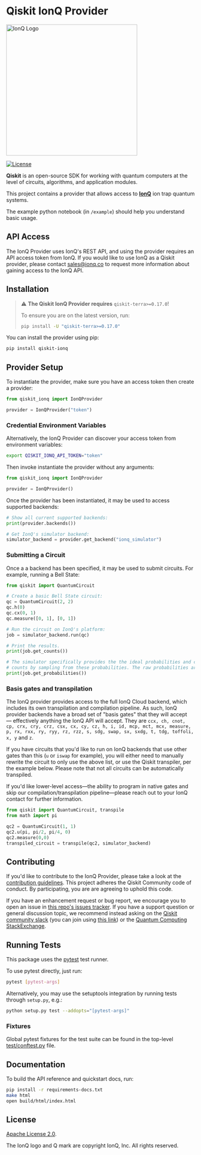 # Qiskit IonQ Provider

<img src="https://ionq.com/images/ionq-logo-dark.png" alt="IonQ Logo" width="350px"/>

[![License](https://img.shields.io/github/license/qiskit-community/qiskit-aqt-provider.svg?style=popout-square)](https://opensource.org/licenses/Apache-2.0)

**Qiskit** is an open-source SDK for working with quantum computers at the level of circuits, algorithms, and application modules.

This project contains a provider that allows access to **[IonQ]** ion trap quantum
systems.

The example python notebook (in `/example`) should help you understand basic usage.

## API Access

The IonQ Provider uses IonQ's REST API, and using the provider requires an API access token from IonQ. If you would like to use IonQ as a Qiskit provider, please contact sales@ionq.co to request more information about gaining access to the IonQ API.

## Installation

> :warning: **The Qiskit IonQ Provider requires** `qiskit-terra>=0.17.0`!
>
> To ensure you are on the latest version, run:
>
> ```bash
> pip install -U "qiskit-terra>=0.17.0"
> ```

You can install the provider using pip:

```bash
pip install qiskit-ionq
```

## Provider Setup

To instantiate the provider, make sure you have an access token then create a provider:

```python
from qiskit_ionq import IonQProvider

provider = IonQProvider("token")
```

### Credential Environment Variables

Alternatively, the IonQ Provider can discover your access token from environment variables:

```bash
export QISKIT_IONQ_API_TOKEN="token"
```

Then invoke instantiate the provider without any arguments:

```python
from qiskit_ionq import IonQProvider

provider = IonQProvider()
```

Once the provider has been instantiated, it may be used to access supported backends:

```python
# Show all current supported backends:
print(provider.backends())

# Get IonQ's simulator backend:
simulator_backend = provider.get_backend("ionq_simulator")
```

### Submitting a Circuit

Once a a backend has been specified, it may be used to submit circuits.
For example, running a Bell State:

```python
from qiskit import QuantumCircuit

# Create a basic Bell State circuit:
qc = QuantumCircuit(2, 2)
qc.h(0)
qc.cx(0, 1)
qc.measure([0, 1], [0, 1])

# Run the circuit on IonQ's platform:
job = simulator_backend.run(qc)

# Print the results.
print(job.get_counts())

# The simulator specifically provides the the ideal probabilities and creates
# counts by sampling from these probabilities. The raw probabilities are also accessible:
print(job.get_probabilities())
```

### Basis gates and transpilation

The IonQ provider provides access to the full IonQ Cloud backend, which includes its own transpilation and compilation pipeline. As such, IonQ provider backends have a broad set of "basis gates" that they will accept — effectively anything the IonQ API will accept. They are `ccx, ch, cnot, cp, crx, cry, crz, csx, cx, cy, cz, h, i, id, mcp, mct, mcx, measure, p, rx, rxx, ry, ryy, rz, rzz, s, sdg, swap, sx, sxdg, t, tdg, toffoli, x, y` and `z`.

If you have circuits that you'd like to run on IonQ backends that use other gates than this (`u` or `iswap` for example), you will either need to manually rewrite the circuit to only use the above list, or use the Qiskit transpiler, per the example below. Please note that not all circuits can be automatically transpiled.

If you'd like lower-level access—the ability to program in native gates and skip our compilation/transpilation pipeline—please reach out to your IonQ contact for further information.

```python
from qiskit import QuantumCircuit, transpile
from math import pi

qc2 = QuantumCircuit(1, 1)
qc2.u(pi, pi/2, pi/4, 0)
qc2.measure(0,0)
transpiled_circuit = transpile(qc2, simulator_backend)
```

## Contributing

If you'd like to contribute to the IonQ Provider, please take a look at the [contribution guidelines](CONTRIBUTING.md). This project adheres the Qiskit Community code of conduct. By participating, you are are agreeing to uphold this code.

If you have an enhancement request or bug report, we encourage you to open an issue in [this repo's issues tracker](https://github.com/qiskit-partners/qiskit-ionq/issues). If you have a support question or general discussion topic, we recommend instead asking on the [Qiskit community slack](https://qiskit.slack.com/) (you can join using [this link](https://ibm.co/joinqiskitslack)) or the [Quantum Computing StackExchange](https://quantumcomputing.stackexchange.com/questions/tagged/qiskit).

## Running Tests

This package uses the [pytest](https://docs.pytest.org/en/stable/) test runner.

To use pytest directly, just run:

```bash
pytest [pytest-args]
```

Alternatively, you may use the setuptools integration by running tests through `setup.py`, e.g.:

```bash
python setup.py test --addopts="[pytest-args]"
```

### Fixtures

Global pytest fixtures for the test suite can be found in the top-level [test/conftest.py](./test/conftest.py) file.

## Documentation

To build the API reference and quickstart docs, run:

```bash
pip install -r requirements-docs.txt
make html
open build/html/index.html
```

## License

[Apache License 2.0].

The IonQ logo and Q mark are copyright IonQ, Inc. All rights reserved.

[ionq]: https://www.ionq.com/
[apache license 2.0]: https://github.com/qiskit-partners/qiskit-ionq/blob/master/LICENSE.txt
